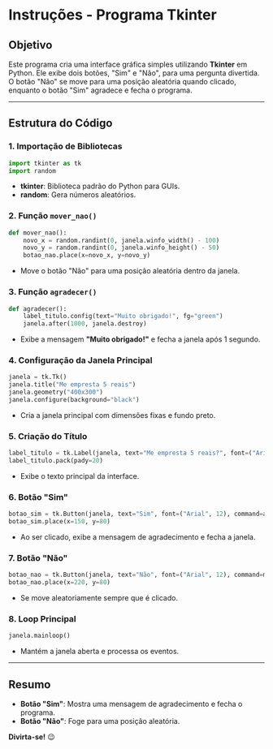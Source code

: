 # Instruções - Programa Tkinter

## Objetivo
Este programa cria uma interface gráfica simples utilizando **Tkinter** em Python. Ele exibe dois botões, "Sim" e "Não", para uma pergunta divertida. O botão "Não" se move para uma posição aleatória quando clicado, enquanto o botão "Sim" agradece e fecha o programa.

---

## Estrutura do Código

### 1. Importação de Bibliotecas
```python
import tkinter as tk
import random
```
- **tkinter**: Biblioteca padrão do Python para GUIs.
- **random**: Gera números aleatórios.

### 2. Função `mover_nao()`
```python
def mover_nao():
    novo_x = random.randint(0, janela.winfo_width() - 100)
    novo_y = random.randint(0, janela.winfo_height() - 50)
    botao_nao.place(x=novo_x, y=novo_y)
```
- Move o botão "Não" para uma posição aleatória dentro da janela.

### 3. Função `agradecer()`
```python
def agradecer():
    label_titulo.config(text="Muito obrigado!", fg="green")
    janela.after(1000, janela.destroy)
```
- Exibe a mensagem **"Muito obrigado!"** e fecha a janela após 1 segundo.

### 4. Configuração da Janela Principal
```python
janela = tk.Tk()
janela.title("Me empresta 5 reais")
janela.geometry("400x300")
janela.configure(background="black")
```
- Cria a janela principal com dimensões fixas e fundo preto.

### 5. Criação do Título
```python
label_titulo = tk.Label(janela, text="Me empresta 5 reais?", font=("Arial", 16), bg="black", fg="white")
label_titulo.pack(pady=20)
```
- Exibe o texto principal da interface.

### 6. Botão "Sim"
```python
botao_sim = tk.Button(janela, text="Sim", font=("Arial", 12), command=agradecer)
botao_sim.place(x=150, y=80)
```
- Ao ser clicado, exibe a mensagem de agradecimento e fecha a janela.

### 7. Botão "Não"
```python
botao_nao = tk.Button(janela, text="Não", font=("Arial", 12), command=mover_nao)
botao_nao.place(x=220, y=80)
```
- Se move aleatoriamente sempre que é clicado.

### 8. Loop Principal
```python
janela.mainloop()
```
- Mantém a janela aberta e processa os eventos.

---

## Resumo
- **Botão "Sim"**: Mostra uma mensagem de agradecimento e fecha o programa.
- **Botão "Não"**: Foge para uma posição aleatória.

**Divirta-se!** 😉
